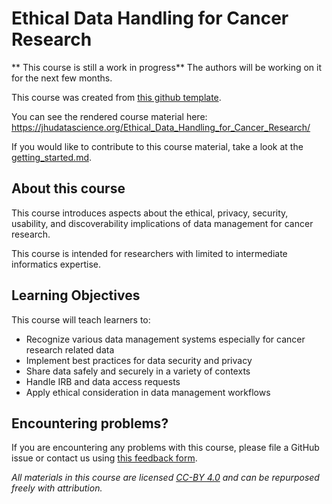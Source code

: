 # Ethical Data Handling for Cancer Research

** This course is still a work in progress** The authors will be working on it for the next few months.


This course was created from [this github template](https://github.com/jhudsl/DaSL_Course_Template_Bookdown).

You can see the rendered course material here:  https://jhudatascience.org/Ethical_Data_Handling_for_Cancer_Research/

If you would like to contribute to this course material, take a look at the [getting_started.md](./getting_started.md).

## About this course

This course introduces aspects about the ethical, privacy, security, usability, and discoverability implications of data management for cancer research.

This course is intended for researchers with limited to intermediate informatics expertise. 

## Learning Objectives

This course will teach learners to:  

- Recognize various data management systems especially for cancer research related data
- Implement best practices for data security and privacy
- Share data safely and securely in a variety of contexts
- Handle IRB and data access requests
- Apply ethical consideration in data management workflows


## Encountering problems?

If you are encountering any problems with this course, please file a GitHub issue or contact us using [this feedback form](https://docs.google.com/forms/d/e/1FAIpQLSeYwgP9ZKGRCCkLV2vnMZy9ZLSqXZTUKTFKDVYEy95aXzw2Bg/viewform).

_All materials in this course are licensed [CC-BY 4.0](https://creativecommons.org/licenses/by/4.0/) and can be repurposed freely with attribution._
